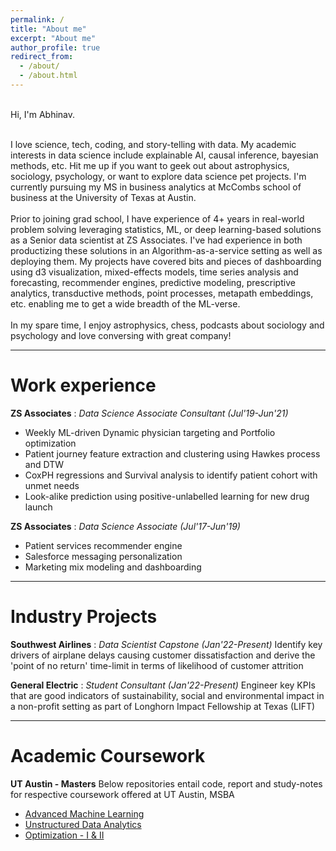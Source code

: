 ```yaml
---
permalink: /
title: "About me"
excerpt: "About me"
author_profile: true
redirect_from: 
  - /about/
  - /about.html
---
```


<br>Hi, I'm Abhinav. <br><br>

I love science, tech, coding, and story-telling with data. My academic interests in data science include explainable AI, causal inference, bayesian methods, etc. Hit me up if you want to geek out about astrophysics, sociology, psychology, or want to explore data science pet projects. I'm currently pursuing my MS in business analytics at McCombs school of business at the University of Texas at Austin. <br><br>Prior to joining grad school, I have experience of 4+ years in real-world problem solving leveraging statistics, ML, or deep learning-based solutions as a Senior data scientist at ZS Associates. I've had experience in both productizing these solutions in an Algorithm-as-a-service setting as well as  deploying them. My projects have covered bits and pieces of dashboarding using d3 visualization, mixed-effects models, time series analysis and forecasting, recommender engines, predictive modeling, prescriptive analytics, transductive methods, point processes, metapath embeddings, etc. enabling me to get a wide breadth of the ML-verse.<br><br> In my spare time, I enjoy astrophysics, chess, podcasts about sociology and psychology and love conversing with great company!

---

# Work experience

**ZS Associates** : _Data Science Associate Consultant (Jul'19-Jun'21)_
  * Weekly ML-driven Dynamic physician targeting and Portfolio optimization
  * Patient journey feature extraction and clustering using Hawkes process and DTW 
  * CoxPH regressions and Survival analysis to identify patient cohort with unmet needs
  * Look-alike prediction using positive-unlabelled learning for new drug launch

**ZS Associates** : _Data Science Associate (Jul'17-Jun'19)_
  * Patient services recommender engine
  * Salesforce messaging personalization
  * Marketing mix modeling and dashboarding

---

# Industry Projects

**Southwest Airlines** : _Data Scientist Capstone (Jan'22-Present)_
  Identify key drivers of airplane delays causing customer dissatisfaction and derive the 'point of no return' time-limit in terms of likelihood of customer attrition


**General Electric** : _Student Consultant (Jan'22-Present)_
Engineer key KPIs that are good indicators of sustainability, social and environmental impact in a non-profit setting as part of Longhorn Impact Fellowship at Texas (LIFT)


---

# Academic Coursework

**UT Austin - Masters**
Below repositories entail code, report and study-notes for respective coursework offered at UT Austin, MSBA
  * [Advanced Machine Learning](https://github.com/abhinav-sharma-6167/Advanced-ML-and-XAI)
  * [Unstructured Data Analytics](https://github.com/abhinav-sharma-6167/Unstructured-Data-Analytics)
  * [Optimization - I & II](https://github.com/abhinav-sharma-6167/Optimization-I)




